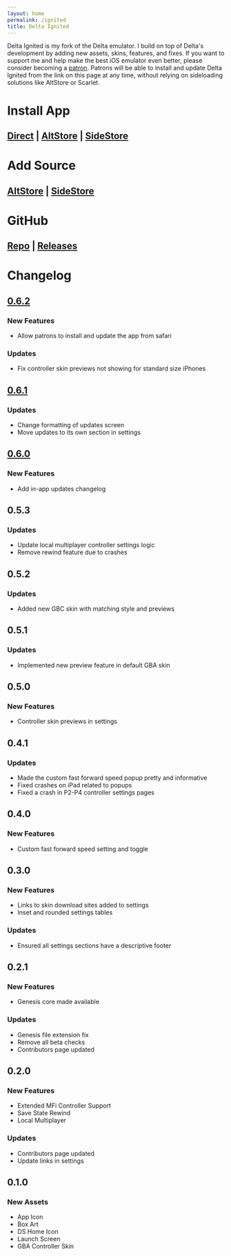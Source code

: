 ```yaml
---
layout: home
permalink: /ignited
title: Delta Ignited
---
```


Delta Ignited is my fork of the Delta emulator. I build on top of Delta's development by adding new assets, skins, features, and fixes. If you want to support me and help make the best iOS emulator even better, please consider becoming a [patron](https://patreon.com/litritt). Patrons will be able to install and update Delta Ignited from the link on this page at any time, without relying on sideloading solutions like AltStore or Scarlet.

# Install App

## [Direct](itms-services://?action=download-manifest&url=https://f005.backblazeb2.com/file/lit-apps/ignited/0.6.2/manifest.plist) | [AltStore](altstore://install?url=https://github.com/Lit-Development/Delta-Ignited/releases/latest/download/delta-ignited.ipa) | [SideStore](sidestore://install?url=https://github.com/Lit-Development/Delta-Ignited/releases/latest/download/delta-ignited.ipa)

# Add Source

## [AltStore](altstore://source?url=https://apps.litritt.com) | [SideStore](sidestore://source?url=https://apps.litritt.com)

# GitHub

## [Repo](https://github.com/Lit-Development/Delta-Ignited) | [Releases](https://github.com/Lit-Development/Delta-Ignited/releases)

# Changelog

## [0.6.2](itms-services://?action=download-manifest&url=https://f005.backblazeb2.com/file/lit-apps/ignited/0.6.2/manifest.plist)

### **New Features**

- Allow patrons to install and update the app from safari

### **Updates**

- Fix controller skin previews not showing for standard size iPhones

## [0.6.1](itms-services://?action=download-manifest&url=https://f005.backblazeb2.com/file/lit-apps/ignited/0.6.1/manifest.plist)

### **Updates**

- Change formatting of updates screen
- Move updates to its own section in settings

## [0.6.0](itms-services://?action=download-manifest&url=https://f005.backblazeb2.com/file/lit-apps/ignited/0.6.0/manifest.plist)

### **New Features**

- Add in-app updates changelog

## 0.5.3

### **Updates**

- Update local multiplayer controller settings logic
- Remove rewind feature due to crashes

## 0.5.2

### **Updates**

- Added new GBC skin with matching style and previews 

## 0.5.1

### **Updates**

- Implemented new preview feature in default GBA skin

## 0.5.0

### **New Features**

- Controller skin previews in settings

## 0.4.1

### **Updates**

- Made the custom fast forward speed popup pretty and informative
- Fixed crashes on iPad related to popups
- Fixed a crash in P2-P4 controller settings pages

## 0.4.0

### **New Features**

- Custom fast forward speed setting and toggle

## 0.3.0

### **New Features**

- Links to skin download sites added to settings
- Inset and rounded settings tables

### **Updates**

- Ensured all settings sections have a descriptive footer

## 0.2.1

### **New Features**

- Genesis core made available

### **Updates**

- Genesis file extension fix
- Remove all beta checks
- Contributors page updated

## 0.2.0

### **New Features**

- Extended MFi Controller Support
- Save State Rewind
- Local Multiplayer

### **Updates**

- Contributors page updated
- Update links in settings

## 0.1.0

### **New Assets**

- App Icon
- Box Art
- DS Home Icon
- Launch Screen
- GBA Controller Skin
